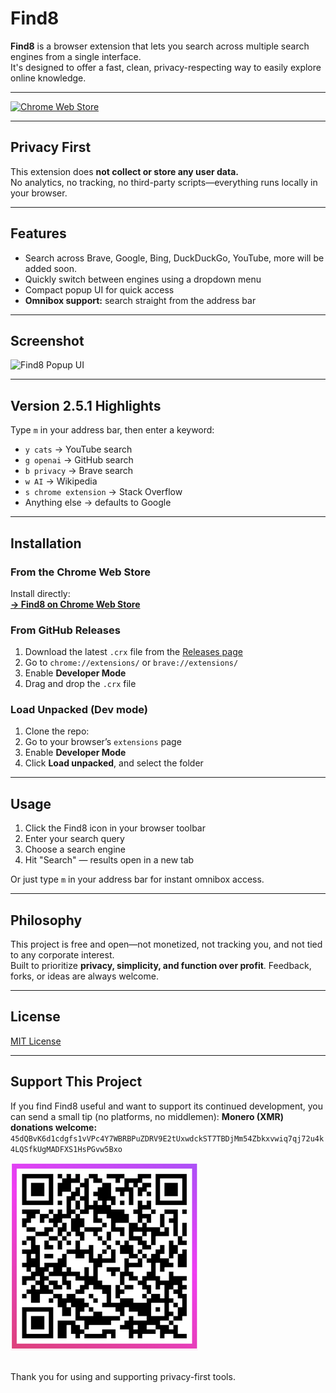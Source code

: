 # Find8

**Find8** is a browser extension that lets you search across multiple search engines from a single interface.  
It's designed to offer a fast, clean, privacy-respecting way to easily explore online knowledge.

---
[![Chrome Web Store](https://img.shields.io/chrome-web-store/v/podlebodapccbabemoihfnpfhebfoogf?label=Install%20from%20Chrome%20Web%20Store)](https://chromewebstore.google.com/detail/find8/podlebodapccbabemoihfnpfhebfoogf)

---

## Privacy First

This extension does **not collect or store any user data.**  
No analytics, no tracking, no third-party scripts—everything runs locally in your browser.

---

## Features

- Search across Brave, Google, Bing, DuckDuckGo, YouTube, more will be added soon.
- Quickly switch between engines using a dropdown menu
- Compact popup UI for quick access
- **Omnibox support:** search straight from the address bar

---

## Screenshot

![Find8 Popup UI](find8_sc1.jpg)

---

## Version 2.5.1 Highlights

Type `m` in your address bar, then enter a keyword:

- `y cats` → YouTube search
- `g openai` → GitHub search
- `b privacy` → Brave search
- `w AI` → Wikipedia
- `s chrome extension` → Stack Overflow
- Anything else → defaults to Google

---

## Installation

### From the Chrome Web Store
Install directly:  
[**→ Find8 on Chrome Web Store**](https://chromewebstore.google.com/detail/find8/podlebodapccbabemoihfnpfhebfoogf?authuser=0&hl=en&pli=1)

### From GitHub Releases
1. Download the latest `.crx` file from the [Releases page](https://github.com/appcod8/find8/releases)
2. Go to `chrome://extensions/` or `brave://extensions/`
3. Enable **Developer Mode**
4. Drag and drop the `.crx` file

### Load Unpacked (Dev mode)
1. Clone the repo:
2. Go to your browser’s `extensions` page
3. Enable **Developer Mode**
4. Click **Load unpacked**, and select the folder

---

## Usage

1. Click the Find8 icon in your browser toolbar
2. Enter your search query
3. Choose a search engine
4. Hit "Search" — results open in a new tab

Or just type `m` in your address bar for instant omnibox access.

---

## Philosophy

This project is free and open—not monetized, not tracking you, and not tied to any corporate interest.  
Built to prioritize **privacy, simplicity, and function over profit**. Feedback, forks, or ideas are always welcome.

---

## License

[MIT License](https://mit-license.org/)

---

## Support This Project

If you find Find8 useful and want to support its continued development, you can send a small tip (no platforms, no middlemen):
**Monero (XMR) donations welcome:** `45dQBvK6d1cdgfs1vVPc4Y7WBRBPuZDRV9E2tUxwdckST7TBDjMm54Zbkxvwiq7qj72u4k4LQSfkUgMADFXS1HsPGvw5Bxo`

![Monero QR](./monero_qr_optimized.png)

<br>
Thank you for using and supporting privacy-first tools.


